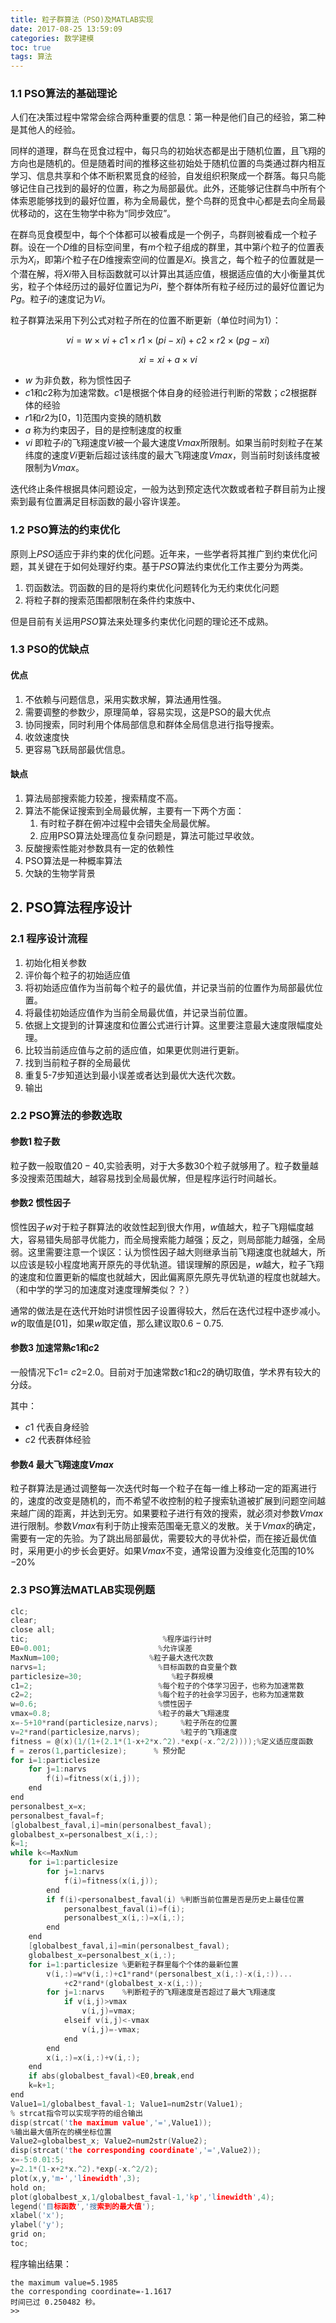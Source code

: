 ```yaml
---
title: 粒子群算法（PSO)及MATLAB实现
date: 2017-08-25 13:59:09
categories: 数学建模
toc: true
tags: 算法
---
```


### 1.1 PSO算法的基础理论

人们在决策过程中常常会综合两种重要的信息：第一种是他们自己的经验，第二种是其他人的经验。

同样的道理，群鸟在觅食过程中，每只鸟的初始状态都是出于随机位置，且飞翔的方向也是随机的。但是随着时间的推移这些初始处于随机位置的鸟类通过群内相互学习、信息共享和个体不断积累觅食的经验，自发组织积聚成一个群落。每只鸟能够记住自己找到的最好的位置，称之为局部最优。此外，还能够记住群鸟中所有个体索恩能够找到的最好位置，称为全局最优，整个鸟群的觅食中心都是去向全局最优移动的，这在生物学中称为“同步效应”。

在群鸟觅食模型中，每个个体都可以被看成是一个例子，鸟群则被看成一个粒子群。设在一个$D$维的目标空间里，有$m$个粒子组成的群里，其中第$i$个粒子的位置表示为$X_i$，即第$i$个粒子在$D$维搜索空间的位置是$Xi$。换言之，每个粒子的位置就是一个潜在解，将$Xi$带入目标函数就可以计算出其适应值，根据适应值的大小衡量其优劣，粒子个体经历过的最好位置记为$Pi$，整个群体所有粒子经历过的最好位置记为$Pg$。粒子$i$的速度记为$Vi$。

<!-- more -->

粒子群算法采用下列公式对粒子所在的位置不断更新（单位时间为1）：

$$
vi = w \times vi + c1 \times r1 \times (pi-xi)+c2 \times r2 \times (pg-xi) 
$$

$$ 
xi = xi+a \times vi 
$$


- $w$ 为非负数，称为惯性因子
- $c1$和$c2$称为加速常数。$c1$是根据个体自身的经验进行判断的常数；$c2$根据群体的经验
- $r1$和$r2$为$[0，1]$范围内变换的随机数
- $a$ 称为约束因子，目的是控制速度的权重
- $vi$ 即粒子$i$的飞翔速度$Vi$被一个最大速度$Vmax$所限制。如果当前时刻粒子在某纬度的速度$Vi$更新后超过该纬度的最大飞翔速度$Vmax$，则当前时刻该纬度被限制为$Vmax$。

迭代终止条件根据具体问题设定，一般为达到预定迭代次数或者粒子群目前为止搜索到最有位置满足目标函数的最小容许误差。

### 1.2 PSO算法的约束优化

原则上$PSO$适应于非约束的优化问题。近年来，一些学者将其推广到约束优化问题，其关键在于如何处理好约束。基于$PSO$算法约束优化工作主要分为两类。

1. 罚函数法。罚函数的目的是将约束优化问题转化为无约束优化问题
2. 将粒子群的搜索范围都限制在条件约束族中、

但是目前有关运用$PSO$算法来处理多约束优化问题的理论还不成熟。

### 1.3 PSO的优缺点

#### 优点

1. 不依赖与问题信息，采用实数求解，算法通用性强。
2. 需要调整的参数少，原理简单，容易实现，这是PSO的最大优点
3. 协同搜索，同时利用个体局部信息和群体全局信息进行指导搜索。
4. 收敛速度快
5. 更容易飞跃局部最优信息。

#### 缺点

1. 算法局部搜索能力较差，搜索精度不高。
2. 算法不能保证搜索到全局最优解，主要有一下两个方面：
   1. 有时粒子群在俯冲过程中会错失全局最优解。
   2. 应用PSO算法处理高位复杂问题是，算法可能过早收敛。
3. 反酸搜索性能对参数具有一定的依赖性
4. PSO算法是一种概率算法
5. 欠缺的生物学背景

## 2. PSO算法程序设计

### 2.1 程序设计流程

1. 初始化相关参数
2. 评价每个粒子的初始适应值
3. 将初始适应值作为当前每个粒子的最优值，并记录当前的位置作为局部最优位置。
4. 将最佳初始适应值作为当前全局最优值，并记录当前位置。
5. 依据上文提到的计算速度和位置公式进行计算。这里要注意最大速度限幅度处理。
6. 比较当前适应值与之前的适应值，如果更优则进行更新。
7. 找到当前粒子群的全局最优
8. 重复5-7步知道达到最小误差或者达到最优大迭代次数。
9. 输出



### 2.2 PSO算法的参数选取

#### 参数1  粒子数

粒子数一般取值$20-40$,实验表明，对于大多数$30$个粒子就够用了。粒子数量越多没搜索范围越大，越容易找到全局最优解，但是程序运行时间越长。

#### 参数2 惯性因子

惯性因子$w$对于粒子群算法的收敛性起到很大作用，$w$值越大，粒子飞翔幅度越大，容易错失局部寻优能力，而全局搜索能力越强；反之，则局部能力越强，全局弱。这里需要注意一个误区：认为惯性因子越大则继承当前飞翔速度也就越大，所以应该是较小程度地离开原先的寻优轨道。错误理解的原因是，$w$越大，粒子飞翔的速度和位置更新的幅度也就越大，因此偏离原先原先寻优轨道的程度也就越大。（和中学的学习的加速度对速度理解类似？？）

通常的做法是在迭代开始时讲惯性因子设置得较大，然后在迭代过程中逐步减小。$w$的取值是$[0 1]$，如果$w$取定值，那么建议取$0.6-0.75$.

#### 参数3 加速常熟$c1$和$c2$

一般情况下$c1$= $c2$=$2$.$0$。目前对于加速常数$c1$和$c2$的确切取值，学术界有较大的分歧。

其中：

- $c1$ 代表自身经验
- $c2$ 代表群体经验

#### 参数4 最大飞翔速度$Vmax$

粒子群算法是通过调整每一次迭代时每一个粒子在每一维上移动一定的距离进行的，速度的改变是随机的，而不希望不收控制的粒子搜索轨道被扩展到问题空间越来越广阔的距离，并达到无穷。如果要粒子进行有效的搜索，就必须对参数$Vmax$进行限制。参数$Vmax$有利于防止搜索范围毫无意义的发散。关于$Vmax$的确定，需要有一定的先验。为了跳出局部最优，需要较大的寻优补偿，而在接近最优值时，采用更小的步长会更好。如果$Vmax$不变，通常设置为没维变化范围的$10$%$-20$%

### 2.3 PSO算法MATLAB实现例题

```c
clc;
clear;
close all;
tic;                              %程序运行计时
E0=0.001;                        %允许误差
MaxNum=100;                    %粒子最大迭代次数
narvs=1;                         %目标函数的自变量个数
particlesize=30;                    %粒子群规模
c1=2;                            %每个粒子的个体学习因子，也称为加速常数
c2=2;                            %每个粒子的社会学习因子，也称为加速常数
w=0.6;                           %惯性因子
vmax=0.8;                        %粒子的最大飞翔速度
x=-5+10*rand(particlesize,narvs);     %粒子所在的位置
v=2*rand(particlesize,narvs);         %粒子的飞翔速度
fitness = @(x)(1/(1+(2.1*(1-x+2*x.^2).*exp(-x.^2/2))));%定义适应度函数
f = zeros(1,particlesize);      % 预分配
for i=1:particlesize
    for j=1:narvs
        f(i)=fitness(x(i,j));
    end
end
personalbest_x=x;
personalbest_faval=f;
[globalbest_faval,i]=min(personalbest_faval);
globalbest_x=personalbest_x(i,:);
k=1;
while k<=MaxNum
    for i=1:particlesize
        for j=1:narvs
            f(i)=fitness(x(i,j));
        end
        if f(i)<personalbest_faval(i) %判断当前位置是否是历史上最佳位置
            personalbest_faval(i)=f(i);
            personalbest_x(i,:)=x(i,:);
        end
    end
    [globalbest_faval,i]=min(personalbest_faval);
    globalbest_x=personalbest_x(i,:);
    for i=1:particlesize %更新粒子群里每个个体的最新位置
        v(i,:)=w*v(i,:)+c1*rand*(personalbest_x(i,:)-x(i,:))...
            +c2*rand*(globalbest_x-x(i,:));
        for j=1:narvs    %判断粒子的飞翔速度是否超过了最大飞翔速度
            if v(i,j)>vmax
                v(i,j)=vmax;
            elseif v(i,j)<-vmax
                v(i,j)=-vmax;
            end
        end
        x(i,:)=x(i,:)+v(i,:);
    end
    if abs(globalbest_faval)<E0,break,end
    k=k+1;
end
Value1=1/globalbest_faval-1; Value1=num2str(Value1);
% strcat指令可以实现字符的组合输出
disp(strcat('the maximum value','=',Value1));
%输出最大值所在的横坐标位置
Value2=globalbest_x; Value2=num2str(Value2);
disp(strcat('the corresponding coordinate','=',Value2));
x=-5:0.01:5;
y=2.1*(1-x+2*x.^2).*exp(-x.^2/2);
plot(x,y,'m-','linewidth',3);
hold on;
plot(globalbest_x,1/globalbest_faval-1,'kp','linewidth',4);
legend('目标函数','搜索到的最大值');
xlabel('x');
ylabel('y');
grid on;
toc;
```

程序输出结果：

```
the maximum value=5.1985
the corresponding coordinate=-1.1617
时间已过 0.250482 秒。
>> 
```




